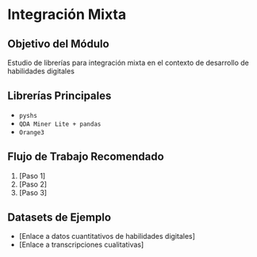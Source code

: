 # Integración Mixta

## Objetivo del Módulo
Estudio de librerías para integración mixta en el contexto de desarrollo de habilidades digitales

## Librerías Principales
- `pyshs`
- `QDA Miner Lite + pandas`
- `Orange3`

## Flujo de Trabajo Recomendado
1. [Paso 1]
2. [Paso 2]
3. [Paso 3]

## Datasets de Ejemplo
- [Enlace a datos cuantitativos de habilidades digitales]
- [Enlace a transcripciones cualitativas]
